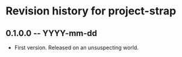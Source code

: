 # Revision history for project-strap

## 0.1.0.0 -- YYYY-mm-dd

* First version. Released on an unsuspecting world.
